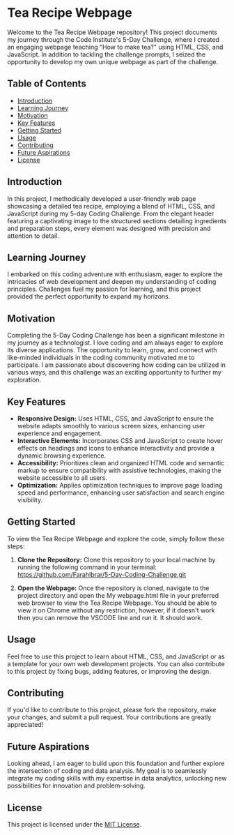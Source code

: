 # Tea Recipe Webpage

Welcome to the Tea Recipe Webpage repository! This project documents my journey through the Code Institute's 5-Day Challenge, where I created an engaging webpage teaching "How to make tea?" using HTML, CSS, and JavaScript. In addition to tackling the challenge prompts, I seized the opportunity to develop my own unique webpage as part of the challenge.

## Table of Contents

- [Introduction](#introduction)
- [Learning Journey](#learning-journey)
- [Motivation](#motivation)
- [Key Features](#key-features)
- [Getting Started](#getting-started)
- [Usage](#usage)
- [Contributing](#contributing)
- [Future Aspirations](#future-aspirations)
- [License](#license)

## Introduction

In this project, I methodically developed a user-friendly web page showcasing a detailed tea recipe, employing a blend of HTML, CSS, and JavaScript during my 5-day Coding Challenge. From the elegant header featuring a captivating image to the structured sections detailing ingredients and preparation steps, every element was designed with precision and attention to detail.

## Learning Journey

I embarked on this coding adventure with enthusiasm, eager to explore the intricacies of web development and deepen my understanding of coding principles. Challenges fuel my passion for learning, and this project provided the perfect opportunity to expand my horizons.

## Motivation

Completing the 5-Day Coding Challenge has been a significant milestone in my journey as a technologist. I love coding and am always eager to explore its diverse applications. The opportunity to learn, grow, and connect with like-minded individuals in the coding community motivated me to participate. I am passionate about discovering how coding can be utilized in various ways, and this challenge was an exciting opportunity to further my exploration.

## Key Features

- **Responsive Design:** Uses HTML, CSS, and JavaScript to ensure the website adapts smoothly to various screen sizes, enhancing user experience and engagement.
- **Interactive Elements:** Incorporates CSS and JavaScript to create hover effects on headings and icons to enhance interactivity and provide a dynamic browsing experience.
- **Accessibility:** Prioritizes clean and organized HTML code and semantic markup to ensure compatibility with assistive technologies, making the website accessible to all users.
- **Optimization:** Applies optimization techniques to improve page loading speed and performance, enhancing user satisfaction and search engine visibility.

## Getting Started

To view the Tea Recipe Webpage and explore the code, simply follow these steps:

1. **Clone the Repository:** Clone this repository to your local machine by running the following command in your terminal: https://github.com/FarahIbrar/5-Day-Coding-Challenge.git

4. **Open the Webpage:** Once the repository is cloned, navigate to the project directory and open the My webpage.html file in your preferred web browser to view the Tea Recipe Webpage.
You should be able to view it on Chrome without any restriction, however, if it doesn't work then you can remove the VSCODE line and run it. It should work. 

## Usage

Feel free to use this project to learn about HTML, CSS, and JavaScript or as a template for your own web development projects. You can also contribute to this project by fixing bugs, adding features, or improving the design.

## Contributing

If you'd like to contribute to this project, please fork the repository, make your changes, and submit a pull request. Your contributions are greatly appreciated!

## Future Aspirations

Looking ahead, I am eager to build upon this foundation and further explore the intersection of coding and data analysis. My goal is to seamlessly integrate my coding skills with my expertise in data analytics, unlocking new possibilities for innovation and problem-solving.

## License

This project is licensed under the [MIT License](LICENSE).

